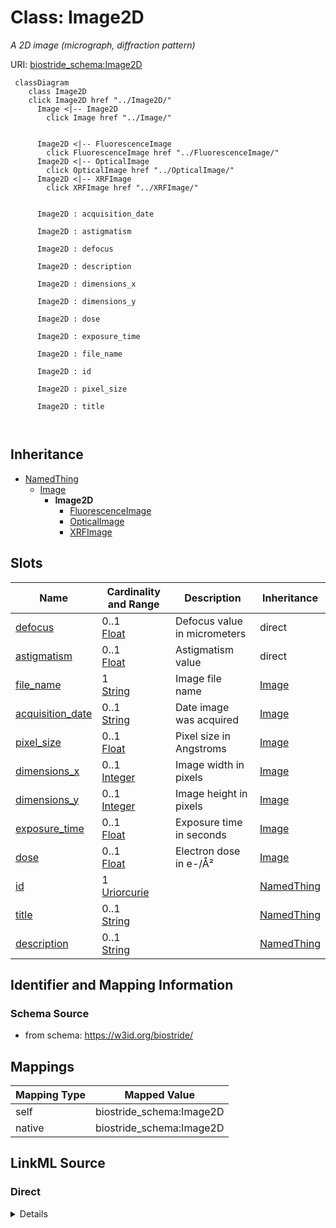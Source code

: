 

# Class: Image2D 


_A 2D image (micrograph, diffraction pattern)_





URI: [biostride_schema:Image2D](https://w3id.org/biostride/schema/Image2D)





```mermaid
 classDiagram
    class Image2D
    click Image2D href "../Image2D/"
      Image <|-- Image2D
        click Image href "../Image/"
      

      Image2D <|-- FluorescenceImage
        click FluorescenceImage href "../FluorescenceImage/"
      Image2D <|-- OpticalImage
        click OpticalImage href "../OpticalImage/"
      Image2D <|-- XRFImage
        click XRFImage href "../XRFImage/"
      

      Image2D : acquisition_date
        
      Image2D : astigmatism
        
      Image2D : defocus
        
      Image2D : description
        
      Image2D : dimensions_x
        
      Image2D : dimensions_y
        
      Image2D : dose
        
      Image2D : exposure_time
        
      Image2D : file_name
        
      Image2D : id
        
      Image2D : pixel_size
        
      Image2D : title
        
      
```





## Inheritance
* [NamedThing](NamedThing.md)
    * [Image](Image.md)
        * **Image2D**
            * [FluorescenceImage](FluorescenceImage.md)
            * [OpticalImage](OpticalImage.md)
            * [XRFImage](XRFImage.md)



## Slots

| Name | Cardinality and Range | Description | Inheritance |
| ---  | --- | --- | --- |
| [defocus](defocus.md) | 0..1 <br/> [Float](Float.md) | Defocus value in micrometers | direct |
| [astigmatism](astigmatism.md) | 0..1 <br/> [Float](Float.md) | Astigmatism value | direct |
| [file_name](file_name.md) | 1 <br/> [String](String.md) | Image file name | [Image](Image.md) |
| [acquisition_date](acquisition_date.md) | 0..1 <br/> [String](String.md) | Date image was acquired | [Image](Image.md) |
| [pixel_size](pixel_size.md) | 0..1 <br/> [Float](Float.md) | Pixel size in Angstroms | [Image](Image.md) |
| [dimensions_x](dimensions_x.md) | 0..1 <br/> [Integer](Integer.md) | Image width in pixels | [Image](Image.md) |
| [dimensions_y](dimensions_y.md) | 0..1 <br/> [Integer](Integer.md) | Image height in pixels | [Image](Image.md) |
| [exposure_time](exposure_time.md) | 0..1 <br/> [Float](Float.md) | Exposure time in seconds | [Image](Image.md) |
| [dose](dose.md) | 0..1 <br/> [Float](Float.md) | Electron dose in e-/Å² | [Image](Image.md) |
| [id](id.md) | 1 <br/> [Uriorcurie](Uriorcurie.md) |  | [NamedThing](NamedThing.md) |
| [title](title.md) | 0..1 <br/> [String](String.md) |  | [NamedThing](NamedThing.md) |
| [description](description.md) | 0..1 <br/> [String](String.md) |  | [NamedThing](NamedThing.md) |










## Identifier and Mapping Information






### Schema Source


* from schema: https://w3id.org/biostride/




## Mappings

| Mapping Type | Mapped Value |
| ---  | ---  |
| self | biostride_schema:Image2D |
| native | biostride_schema:Image2D |






## LinkML Source

<!-- TODO: investigate https://stackoverflow.com/questions/37606292/how-to-create-tabbed-code-blocks-in-mkdocs-or-sphinx -->

### Direct

<details>
```yaml
name: Image2D
description: A 2D image (micrograph, diffraction pattern)
from_schema: https://w3id.org/biostride/
is_a: Image
attributes:
  defocus:
    name: defocus
    description: Defocus value in micrometers
    from_schema: https://w3id.org/biostride/
    rank: 1000
    domain_of:
    - Image2D
    range: float
  astigmatism:
    name: astigmatism
    description: Astigmatism value
    from_schema: https://w3id.org/biostride/
    rank: 1000
    domain_of:
    - Image2D
    range: float

```
</details>

### Induced

<details>
```yaml
name: Image2D
description: A 2D image (micrograph, diffraction pattern)
from_schema: https://w3id.org/biostride/
is_a: Image
attributes:
  defocus:
    name: defocus
    description: Defocus value in micrometers
    from_schema: https://w3id.org/biostride/
    rank: 1000
    alias: defocus
    owner: Image2D
    domain_of:
    - Image2D
    range: float
  astigmatism:
    name: astigmatism
    description: Astigmatism value
    from_schema: https://w3id.org/biostride/
    rank: 1000
    alias: astigmatism
    owner: Image2D
    domain_of:
    - Image2D
    range: float
  file_name:
    name: file_name
    description: Image file name
    from_schema: https://w3id.org/biostride/
    alias: file_name
    owner: Image2D
    domain_of:
    - DataFile
    - Image
    range: string
    required: true
  acquisition_date:
    name: acquisition_date
    description: Date image was acquired
    from_schema: https://w3id.org/biostride/
    rank: 1000
    alias: acquisition_date
    owner: Image2D
    domain_of:
    - Image
    range: string
  pixel_size:
    name: pixel_size
    description: Pixel size in Angstroms
    from_schema: https://w3id.org/biostride/
    rank: 1000
    alias: pixel_size
    owner: Image2D
    domain_of:
    - Image
    range: float
  dimensions_x:
    name: dimensions_x
    description: Image width in pixels
    from_schema: https://w3id.org/biostride/
    rank: 1000
    alias: dimensions_x
    owner: Image2D
    domain_of:
    - Image
    range: integer
  dimensions_y:
    name: dimensions_y
    description: Image height in pixels
    from_schema: https://w3id.org/biostride/
    rank: 1000
    alias: dimensions_y
    owner: Image2D
    domain_of:
    - Image
    range: integer
  exposure_time:
    name: exposure_time
    description: Exposure time in seconds
    from_schema: https://w3id.org/biostride/
    rank: 1000
    alias: exposure_time
    owner: Image2D
    domain_of:
    - Image
    - ExperimentalConditions
    range: float
  dose:
    name: dose
    description: Electron dose in e-/Å²
    from_schema: https://w3id.org/biostride/
    rank: 1000
    alias: dose
    owner: Image2D
    domain_of:
    - Image
    range: float
  id:
    name: id
    from_schema: https://w3id.org/biostride/
    rank: 1000
    identifier: true
    alias: id
    owner: Image2D
    domain_of:
    - NamedThing
    - OntologyTerm
    range: uriorcurie
    required: true
  title:
    name: title
    from_schema: https://w3id.org/biostride/
    rank: 1000
    slot_uri: dcterms:title
    alias: title
    owner: Image2D
    domain_of:
    - NamedThing
    range: string
  description:
    name: description
    from_schema: https://w3id.org/biostride/
    rank: 1000
    alias: description
    owner: Image2D
    domain_of:
    - NamedThing
    range: string

```
</details>